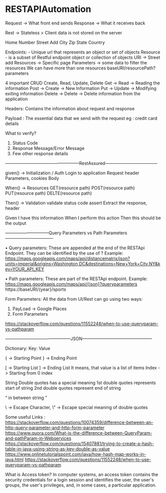# RESTAPIAutomation

Request -> What front end sends
Response -> What it receives back

Rest -> Stateless > Client data is not stored on the server

Home Number
Street Add
City
Zip
State
Country

Endpoints: - Unique url that represents an object or set of objects
Resource - is a subset of Restful endpoint object or collection of objects
URI -> Street add
Resources -> Specific page
Parameters -> some data to filter the resources
We can have more than one resources
baseURI/resourcePath?parameters

4 important CRUD Create, Read, Update, Delete
Get -> Read -> Reading the information
Post -> Create -> New Information
Put -> Update -> Modifying exiting information
Delete -> Delete -> Delete information from the application

Headers:
Contains the information about request and response

Payload :
The essential data that we send with the request eg : credit card details


What to verify?
1. Status Code
2. Response Message/Error Message
3. Few other response details

—————————————————RestAssured————————————

given() -> Initialization / Auth
Login to application
Request header
Parameters, cookies
Body

When() -> Resources
GET(resource path)
POST(resource path)
PUT(resource path)
DELTE(resource path)

Then() -> Validation
validate status code
assert
Extract the response, header

Given I have this information
When I perform this action
Then this should be the output



——————————Query Parameters vs Path Parameters———————————

• Query parameters: These are appended at the end of the RESTApi Endpoint. They can be identified by the use of ?
Example:
https://maps.googleapis.com/maps/api/distancematrix/json?units=imperial&origins=Washington,DC&destinations=New+York+City,NY&key=YOUR_API_KEY

• Path parameters: These are part of the RESTApi endpoint. 
Example:
https://maps.googleapis.com/maps/api/{json}?queryparameters
https://baseURI/{year}/sports

Form Parameters:
All the data from UI/Rest can go using two ways:
1. PayLoad -> Google Places
2. Form Parameters

https://stackoverflow.com/questions/11552248/when-to-use-queryparam-vs-pathparam


———————————————JSON————————————————

Dictionary:
Key: Value

{ -> Starting Point
} -> Ending Point

[ -> Starting List
] -> Ending List
It means, that value is a list of items
Index -> Starting from 0 index



String
Double quotes has a special meaning
1st double quotes represents start of string
2nd double quotes represent end of string

“ in between string ”

\ -> Escape Character, \” -> Escape special meaning of double quotes

Some useful Links :
https://stackoverflow.com/questions/10074359/difference-between-an-http-query-parameter-and-http-form-parameter
https://www.quora.com/What-is-the-difference-between-QueryParam-and-pathParam-in-Webservices
https://stackoverflow.com/questions/15407881/trying-to-create-a-hash-table-in-java-using-string-as-key-double-as-value
https://www.onlinetutorialspoint.com/java/how-hash-map-works-in-java.html
https://stackoverflow.com/questions/11552248/when-to-use-queryparam-vs-pathparam

What is Access token?
In computer systems, an access token contains the security credentials for a login session and identifies the user, the user's groups, the user's privileges, and, in some cases, a particular application.
